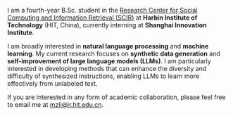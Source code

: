 
I am a fourth-year B.Sc. student in the [Research Center for Social Computing and Information Retrieval (SCIR)](http://ir.hit.edu.cn/) at **Harbin Institute of Technology** (HIT, China), currently interning at **Shanghai Innovation Institute**. 

I am broadly interested in **natural language processing** and **machine learning**. My current research focuses on **synthetic data generation** and **self-improvement of large language models (LLMs)**. I am particularly interested in developing methods that can enhance the diversity and difficulty of synthesized instructions, enabling LLMs to learn more effectively from unlabeled text.

If you are interested in any form of academic collaboration, please feel free to email me at [mzli@ir.hit.edu.cn](mailto:mzli@ir.hit.edu.cn).
